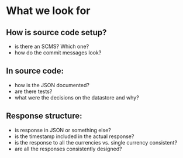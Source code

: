 # What we look for

## How is source code setup?

  - is there an SCMS? Which one?
  - how do the commit messages look?

## In source code:

  - how is the JSON documented?
  - are there tests?
  - what were the decisions on the datastore and why?

## Response structure:

  - is response in JSON or something else?
  - is the timestamp included in the actual response?
  - is the response to all the currencies vs. single currency consistent?
  - are all the responses consistently designed?
